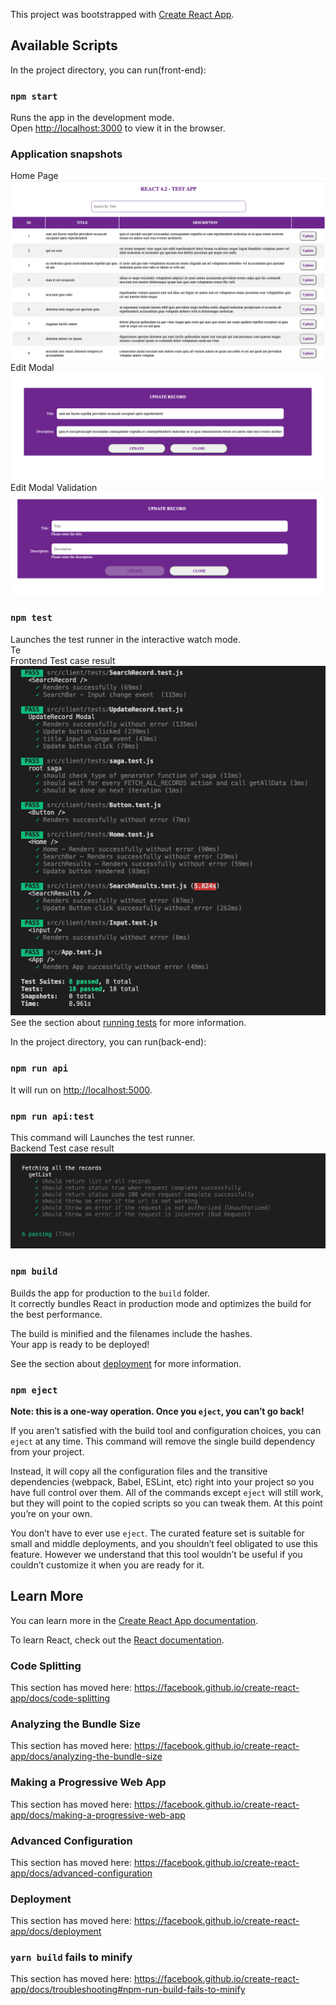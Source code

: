 This project was bootstrapped with [Create React App](https://github.com/facebook/create-react-app).

## Available Scripts

In the project directory, you can run(front-end):

### `npm start`

Runs the app in the development mode.<br />
Open [http://localhost:3000](http://localhost:3000) to view it in the browser.

### Application snapshots
Home Page <br />
![Home Page](Home-page.png?raw=true "Home Page")
Edit Modal <br />
![Edit Modal](Modal.png?raw=true "Edit Modal")
Edit Modal Validation <br />
![Edit Modal Validation](modal-input-validation.png?raw=true "Edit Modal Validation")

### `npm test`

Launches the test runner in the interactive watch mode.<br />
Te <br />
Frontend Test case result<br />
![Frontend Test case result](front-end-test-case.png?raw=true "Frontend Test case result")
See the section about [running tests](https://facebook.github.io/create-react-app/docs/running-tests) for more information.

In the project directory, you can run(back-end):

### `npm run api`
It will run on [http://localhost:5000](http://localhost:5000).

### `npm run api:test`
This command will Launches the test runner.<br />
Backend Test case result<br />
![Backend Test cases result](Backend-test-cases.png?raw=true "Backend Test cases result")

### `npm build`

Builds the app for production to the `build` folder.<br />
It correctly bundles React in production mode and optimizes the build for the best performance.

The build is minified and the filenames include the hashes.<br />
Your app is ready to be deployed!

See the section about [deployment](https://facebook.github.io/create-react-app/docs/deployment) for more information.

### `npm eject`

**Note: this is a one-way operation. Once you `eject`, you can’t go back!**

If you aren’t satisfied with the build tool and configuration choices, you can `eject` at any time. This command will remove the single build dependency from your project.

Instead, it will copy all the configuration files and the transitive dependencies (webpack, Babel, ESLint, etc) right into your project so you have full control over them. All of the commands except `eject` will still work, but they will point to the copied scripts so you can tweak them. At this point you’re on your own.

You don’t have to ever use `eject`. The curated feature set is suitable for small and middle deployments, and you shouldn’t feel obligated to use this feature. However we understand that this tool wouldn’t be useful if you couldn’t customize it when you are ready for it.

## Learn More

You can learn more in the [Create React App documentation](https://facebook.github.io/create-react-app/docs/getting-started).

To learn React, check out the [React documentation](https://reactjs.org/).

### Code Splitting

This section has moved here: https://facebook.github.io/create-react-app/docs/code-splitting

### Analyzing the Bundle Size

This section has moved here: https://facebook.github.io/create-react-app/docs/analyzing-the-bundle-size

### Making a Progressive Web App

This section has moved here: https://facebook.github.io/create-react-app/docs/making-a-progressive-web-app

### Advanced Configuration

This section has moved here: https://facebook.github.io/create-react-app/docs/advanced-configuration

### Deployment

This section has moved here: https://facebook.github.io/create-react-app/docs/deployment

### `yarn build` fails to minify

This section has moved here: https://facebook.github.io/create-react-app/docs/troubleshooting#npm-run-build-fails-to-minify
